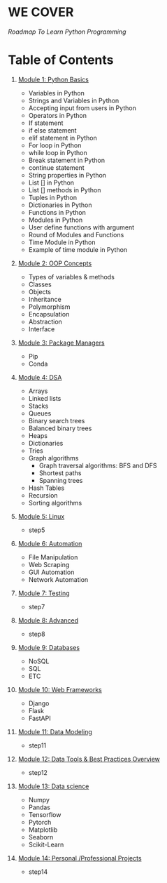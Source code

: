 # WE COVER

*Roadmap To Learn Python Programming*

# Table of Contents

1. [Module 1: Python Basics]()

	 - Variables in Python
	 - Strings and Variables in Python
	 - Accepting input from users in Python
	 - Operators in Python
	 - If statement
	 - if else statement
	 - elif statement in Python
	 - For loop in Python
	 - while loop in Python
	 - Break statement in Python
	 - continue statement
	 - String properties in Python
	 - List [] in Python
	 - List [] methods in Python
	 - Tuples in Python
	 - Dictionaries in Python
	 - Functions in Python
	 - Modules in Python
	 - User define functions with argument
	 - Round of Modules and Functions
	 - Time Module in Python
	 - Example of time module in Python

2. [Module 2: OOP Concepts]()

	 - Types of variables & methods
	 - Classes
	 - Objects
	 - Inheritance
	 - Polymorphism
	 - Encapsulation
	 - Abstraction
	 - Interface

3. [Module 3: Package Managers]()

	 - Pip
	 - Conda

4. [Module 4: DSA]()

	 - Arrays
	 - Linked lists
	 - Stacks
	 - Queues
	 - Binary search trees
	 - Balanced binary trees
	 - Heaps
	 - Dictionaries
	 - Tries
	 - Graph algorithms
	 	- Graph traversal algorithms: BFS and DFS
	 	- Shortest paths
	 	- Spanning trees
	 - Hash Tables
	 - Recursion
	 - Sorting algorithms


5. [Module 5: Linux]()

	 - step5


6. [Module 6: Automation]()

	 - File Manipulation
	 - Web Scraping
	 - GUI Automation
	 - Network Automation

7. [Module 7: Testing]()

	 - step7

8. [Module 8: Advanced]()

	 - step8


9. [Module 9: Databases]()

	 - NoSQL
	 - SQL
	 - ETC


10. [Module 10: Web Frameworks]()

	 - Django
	 - Flask
	 - FastAPI

11. [Module 11: Data Modeling]()

	 - step11


12. [Module 12: Data Tools & Best Practices Overview]()

	 - step12


13. [Module 13: Data science]()

	 - Numpy
	 - Pandas
	 - Tensorflow
	 - Pytorch
	 - Matplotlib
	 - Seaborn
	 - Scikit-Learn

14. [Module 14: Personal /Professional Projects]()
	
	- step14